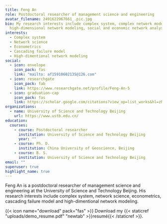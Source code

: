 ```yaml
---
title: Feng An
role: Postdoctoral researcher of management science and engineering
avatar_filename: 2491622967661_.pic.jpg
bio: My research interests include complex system, complex network modeling,
  high-dimensional network modeling, social and economic network analysis.
interests:
  - Complex system
  - Network science
  - Econometrics
  - Cascading failure model
  - High-dimentional network modeling
social:
  - icon: envelope
    icon_pack: fas
    link: "mailto: af15910602135@126.com"
  - icon: researchgate
    icon_pack: fab
    link: https://www.researchgate.net/profile/Feng-An-5
  - icon: graduation-cap
    icon_pack: fas
    link: https://scholar.google.com/citations?view_op=list_works&hl=zh-CN&user=NVvRd7YAAAAJ
organizations:
  - name: University of Science and Technology Beijing
    url: https://www.ustb.edu.cn/
education:
  courses:
    - course: Postdoctoral researcher
      institution: University of Science and Technology Beijing
      year: ""
    - course: Ph. D.
      institution: China University of Geoscience, Beijing
    - course: B. S.
      institution: University of Science and Technology Beijing
email: ""
superuser: true
highlight_name: true
---
```

Feng An is a postdoctoral researcher of management science and engineering at the University of Science and Technology Beijing. His research interests include complex system, network science, econometrics, cascading failure model and high-dimentional network modeling. 



{{< icon name="download" pack="fas" >}} Download my {{< staticref "uploads/demo_resume.pdf" "newtab" >}}resumé{{< /staticref >}}.